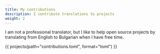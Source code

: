 ```yaml
---
title: My contributions
description: I contribute translations to projects
weight: 2
---
```


I am not a professional translator, but I like to help open source projects
by translating from English to Bulgarian when I have free time.

{{ projects(path="contributions.toml", format="toml") }}
